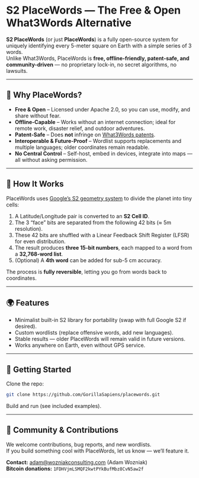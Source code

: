 # S2 PlaceWords — The Free & Open What3Words Alternative

**S2 PlaceWords** (or just **PlaceWords**) is a fully open-source system for uniquely identifying every 5-meter square on Earth with a simple series of 3 words.  
Unlike What3Words, PlaceWords is **free, offline-friendly, patent-safe, and community-driven** — no proprietary lock-in, no secret algorithms, no lawsuits.

---

## 🚀 Why PlaceWords?
- **Free & Open** – Licensed under Apache 2.0, so you can use, modify, and share without fear.  
- **Offline-Capable** – Works without an internet connection; ideal for remote work, disaster relief, and outdoor adventures.  
- **Patent-Safe** – Does **not** infringe on [What3Words patents](https://patents.google.com/patent/CA2909524A1/en).  
- **Interoperable & Future-Proof** – Wordlist supports replacements and multiple languages; older coordinates remain readable.  
- **No Central Control** – Self-host, embed in devices, integrate into maps — all without asking permission.

---

## 📍 How It Works
PlaceWords uses [Google’s S2 geometry system](https://s2geometry.io/) to divide the planet into tiny cells:  
1. A Latitude/Longitude pair is converted to an **S2 Cell ID**.  
2. The 3 “face” bits are separated from the following 42 bits (≈ 5m resolution).  
3. These 42 bits are shuffled with a Linear Feedback Shift Register (LFSR) for even distribution.  
4. The result produces **three 15-bit numbers**, each mapped to a word from a **32,768-word list**.  
5. (Optional) A **4th word** can be added for sub-5 cm accuracy.  

The process is **fully reversible**, letting you go from words back to coordinates.

---

## 🌍 Features
- Minimalist built-in S2 library for portability (swap with full Google S2 if desired).  
- Custom wordlists (replace offensive words, add new languages).  
- Stable results — older PlaceWords will remain valid in future versions.  
- Works anywhere on Earth, even without GPS service.

---

## 🔧 Getting Started
Clone the repo:  
```bash
git clone https://github.com/GorillaSapiens/placewords.git
```
Build and run (see included examples).

---

## 🤝 Community & Contributions
We welcome contributions, bug reports, and new wordlists.  
If you build something cool with PlaceWords, let us know — we’ll feature it.

**Contact:** adam@wozniakconsulting.com (Adam Wozniak)  
**Bitcoin donations:** `1FDHVjmLSMQF2kwtPYkBufMbz8CvN5aw2f`
